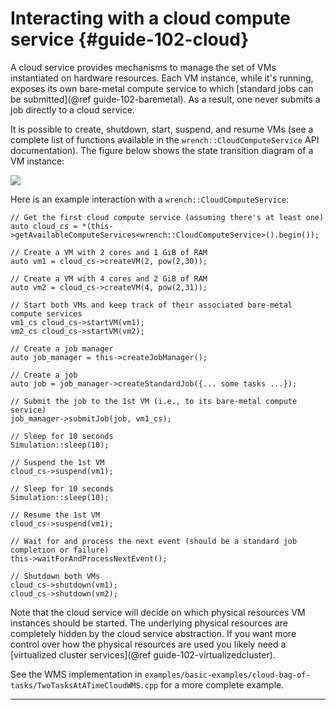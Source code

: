 Interacting with a cloud compute service {#guide-102-cloud}
============

A cloud service provides mechanisms to manage the set of VMs instantiated
on hardware resources. Each VM instance, while it's running, exposes its
own bare-metal compute service to which [standard jobs can be submitted](@ref guide-102-baremetal). 
As a result, one never submits a job directly to a cloud service. 

It is possible to create, shutdown, start,
suspend, and resume VMs (see a complete list of functions available in the
`wrench::CloudComputeService` API documentation). The figure below shows
the state transition diagram of a VM instance:

![](images/wrench-guide-cloud-state-diagram.png)
<br/>


Here is an example interaction with a `wrench::CloudComputeService`: 

~~~~~~~~~~~~~{.cpp}
// Get the first cloud compute service (assuming there's at least one)
auto cloud_cs = *(this->getAvailableComputeServices<wrench::CloudComputeService>().begin());

// Create a VM with 2 cores and 1 GiB of RAM
auto vm1 = cloud_cs->createVM(2, pow(2,30));

// Create a VM with 4 cores and 2 GiB of RAM
auto vm2 = cloud_cs->createVM(4, pow(2,31));

// Start both VMs and keep track of their associated bare-metal compute services
vm1_cs cloud_cs->startVM(vm1);
vm2_cs cloud_cs->startVM(vm2);

// Create a job manager
auto job_manager = this->createJobManager();

// Create a job
auto job = job_manager->createStandardJob({... some tasks ...});

// Submit the job to the 1st VM (i.e., to its bare-metal compute service)
job_manager->submitJob(job, vm1_cs);

// Sleep for 10 seconds
Simulation::sleep(10);

// Suspend the 1st VM
cloud_cs->suspend(vm1);

// Sleep for 10 seconds
Simulation::sleep(10);

// Resume the 1st VM
cloud_cs->suspend(vm1);

// Wait for and process the next event (should be a standard job completion or failure)
this->waitForAndProcessNextEvent();

// Shutdown both VMs
cloud_cs->shutdown(vm1);
cloud_cs->shutdown(vm2);
~~~~~~~~~~~~~

Note that the cloud service will decide on which physical resources VM instances should
be started. The underlying physical resources are completely hidden by the cloud service
abstraction. If you want more control over how the physical resources are
used you likely need a [virtualized cluster services](@ref guide-102-virtualizedcluster).

See the WMS implementation in `examples/basic-examples/cloud-bag-of-tasks/TwoTasksAtATimeCloudWMS.cpp` for a more complete example.

---

